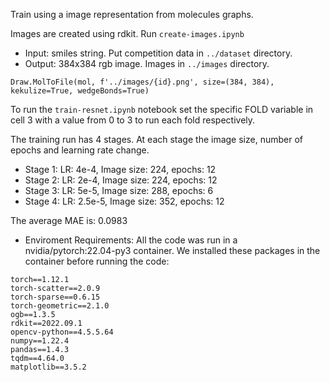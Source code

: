 Train using a image representation from molecules graphs.

Images are created using rdkit. Run `create-images.ipynb`

- Input: smiles string. Put competition data in `../dataset` directory.
- Output: 384x384 rgb image. Images in `../images` directory.

```mol = Chem.MolFromSmiles(smiles)
Draw.MolToFile(mol, f'../images/{id}.png', size=(384, 384), kekulize=True, wedgeBonds=True)
```

To run the `train-resnet.ipynb` notebook set the specific FOLD variable in cell 3 with a value from 0 to 3 to run each fold respectively.

The training run has 4 stages. At each stage the image size, number of epochs and learning rate change.
- Stage 1: LR: 4e-4, Image size: 224, epochs: 12
- Stage 2: LR: 2e-4, Image size: 224, epochs: 12
- Stage 3: LR: 5e-5, Image size: 288, epochs: 6
- Stage 4: LR: 2.5e-5, Image size: 352, epochs: 12

The average MAE is: 0.0983




- Enviroment Requirements:
All the code was run in a nvidia/pytorch:22.04-py3 container. We installed these packages in the container before running the code:
```
torch==1.12.1
torch-scatter==2.0.9
torch-sparse==0.6.15
torch-geometric==2.1.0
ogb==1.3.5
rdkit==2022.09.1
opencv-python==4.5.5.64
numpy==1.22.4
pandas==1.4.3
tqdm==4.64.0
matplotlib==3.5.2
```
